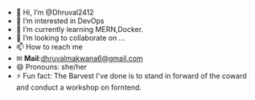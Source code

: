 - 👋 Hi, I’m @Dhruval2412
- 👀 I’m interested in DevOps
- 🌱 I’m currently learning MERN,Docker.
- 💞️ I’m looking to collaborate on ...
- 📫 How to reach me
- ✉ **Mail**:dhruvalmakwana6@gmail.com
- 😄 Pronouns: she/her
- ⚡ Fun fact: The Barvest I've done is to stand in forward of the coward and conduct a workshop on forntend.

<!---
Dhruval2412/Dhruval2412 is a ✨ special ✨ repository because its `README.md` (this file) appears on your GitHub profile.
You can click the Preview link to take a look at your changes.
--->
